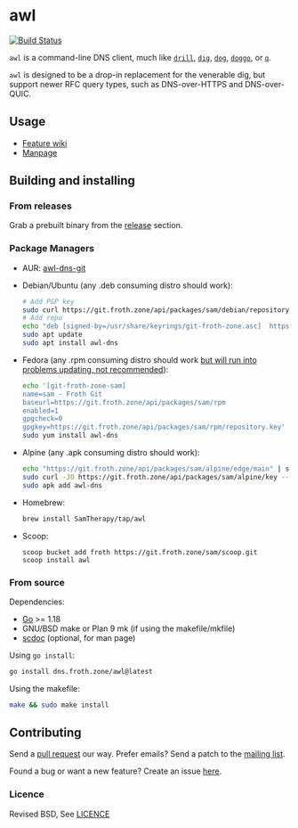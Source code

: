 # awl

[![Build Status](https://ci.git.froth.zone/api/badges/sam/awl/status.svg)](https://ci.git.froth.zone/sam/awl)

`awl` is a command-line DNS client, much like
[`drill`](https://github.com/NLnetLabs/ldns),
[`dig`](https://bind9.readthedocs.io/en/v9_18_3/manpages.html#dig-dns-lookup-utility),
[`dog`](https://github.com/ogham/dog),
[`doggo`](https://github.com/mr-karan/doggo), or
[`q`](https://github.com/natesales/q).

`awl` is designed to be a drop-in replacement for the venerable dig, but support
newer RFC query types, such as DNS-over-HTTPS and DNS-over-QUIC.

## Usage

- [Feature wiki](https://git.froth.zone/sam/awl/wiki/Supported)
- [Manpage](https://git.froth.zone/sam/awl/wiki/awl.1)

## Building and installing

### From releases

Grab a prebuilt binary from the
[release](https://git.froth.zone/sam/awl/releases) section.

### Package Managers

- AUR: [awl-dns-git](https://aur.archlinux.org/packages/awl-dns-git)
- Debian/Ubuntu (any .deb consuming distro should work):

  ```sh
  # Add PGP key
  sudo curl https://git.froth.zone/api/packages/sam/debian/repository.key -o /usr/share/keyrings/git-froth-zone.asc
  # Add repo
  echo "deb [signed-by=/usr/share/keyrings/git-froth-zone.asc]  https://git.froth.zone/api/packages/sam/debian sid main" | sudo tee /etc/apt/sources.list.d/git-froth-zone.list
  sudo apt update
  sudo apt install awl-dns
  ```

- Fedora (any .rpm consuming distro should work [but will run into problems updating, not recommended](https://git.froth.zone/sam/awl/issues/197)):
    ```sh
    echo '[git-froth-zone-sam]
    name=sam - Froth Git
    baseurl=https://git.froth.zone/api/packages/sam/rpm
    enabled=1
    gpgcheck=0
    gpgkey=https://git.froth.zone/api/packages/sam/rpm/repository.key' | sudo tee /etc/yum.repos.d/git-froth-zone-sam.repo
    sudo yum install awl-dns
    ```

- Alpine (any .apk consuming distro should work):
  ```sh
  echo "https://git.froth.zone/api/packages/sam/alpine/edge/main" | sudo tee -a /etc/apk/repositories
  sudo curl -JO https://git.froth.zone/api/packages/sam/alpine/key --output-dir /etc/apk/keys
  sudo apk add awl-dns
  ```

- Homebrew:

  ```sh
  brew install SamTherapy/tap/awl
  ```

- Scoop:

  ```pwsh
  scoop bucket add froth https://git.froth.zone/sam/scoop.git
  scoop install awl
  ```

### From source

Dependencies:

- [Go](https://go.dev/) >= 1.18
- GNU/BSD make or Plan 9 mk (if using the makefile/mkfile)
- [scdoc](https://git.sr.ht/~sircmpwn/scdoc) (optional, for man page)

Using `go install`:

```sh
go install dns.froth.zone/awl@latest
```

Using the makefile:

```sh
make && sudo make install
```

## Contributing

Send a [pull request](https://git.froth.zone/sam/awl/pulls) our way. Prefer
emails? Send a patch to the
[mailing list](https://lists.sr.ht/~sammefishe/awl-dev).

Found a bug or want a new feature? Create an issue
[here](https://git.froth.zone/sam/awl/issues).

### Licence

Revised BSD, See [LICENCE](./LICENCE)
